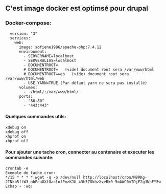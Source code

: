 ## C'est image docker est optimsé pour drupal

### Docker-compose:

      version: "3"
      services:
        web:
          image: sofiene1986/apache-php:7.4.12
          environment:
            - SERVERNAME=localhost
            - SERVERALIAS=localhost
            - DOCUMENTROOT=
            # DOCUMENTROOT=   (vide) document root sera /var/www/html
            # DOCUMENTROOT=web   (vide) document root sera /var/www/html/web
            - USE_YARN=TRUE (Par défaut yarn ne sera pas installé)
          volumes:
            - ./html/:/var/www/html/
          ports:
            - "80:80"
            - "443:443"
#### Quelques commandes utils:
    xdebug on
    xdebug off
    xhprof on 
    xhprof off

#### Pour ajouter une tache cron, connecter au contenaire et executer les commandes suivante:
    crontab -e
    Exemple de tache cron:  
    */15 * * * * wget -q -o /dev/null http://localhost/cron/M8RKg-2INkb5ftW3-nbEeaOXfOaclufPmzKJU_43h5Z8khzXveBk0-5mAWC0mIDjF2gJNhFY5w
    Echap + :wq!      
